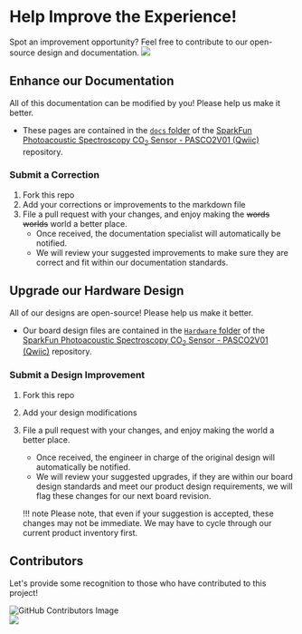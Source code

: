 # Help Improve the Experience!
Spot an improvement opportunity? Feel free to contribute to our open-source design and documentation. <a href="https://github.com/sparkfun/SparkFun_Qwiic_CO2_Sensor_XENSIV_PAS/pulls" alt="Pull Requests"><img src="https://img.shields.io/github/issues-pr/sparkfun/SparkFun_Qwiic_CO2_Sensor_XENSIV_PAS.svg" /></a>

## Enhance our Documentation
All of this documentation can be modified by you! Please help us make it better.

* These pages are contained in the [`docs` folder](https://github.com/sparkfun/SparkFun_Qwiic_CO2_Sensor_XENSIV_PAS/tree/main/docs) of the [SparkFun Photoacoustic Spectroscopy CO<sub>2</sub> Sensor - PASCO2V01 (Qwiic)](https://github.com/sparkfun/SparkFun_Qwiic_CO2_Sensor_XENSIV_PAS) repository.

### Submit a Correction
1. Fork this repo
2. Add your corrections or improvements to the markdown file
3. File a pull request with your changes, and enjoy making the ~~words~~ ~~worlds~~ world a better place.
	* Once received, the documentation specialist will automatically be notified.
	* We will review your suggested improvements to make sure they are correct and fit within our documentation standards.

## Upgrade our Hardware Design
All of our designs are open-source! Please help us make it better.

* Our board design files are contained in the [`Hardware` folder](https://github.com/sparkfun/SparkFun_Qwiic_CO2_Sensor_XENSIV_PAS/tree/main/Hardware) of the [SparkFun Photoacoustic Spectroscopy CO<sub>2</sub> Sensor - PASCO2V01 (Qwiic)](https://github.com/sparkfun/SparkFun_Qwiic_CO2_Sensor_XENSIV_PAS) repository.

### Submit a Design Improvement
1. Fork this repo
2. Add your design modifications
3. File a pull request with your changes, and enjoy making the world a better place.
	* Once received, the engineer in charge of the original design will automatically be notified.
	* We will review your suggested upgrades, if they are within our board design standards and meet our product design requirements, we will flag these changes for our next board revision.
	
	!!! note
		Please note, that even if your suggestion is accepted, these changes may not be immediate. We may have to cycle through our current product inventory first.

## Contributors
Let's provide some recognition to those who have contributed to this project!

![GitHub Contributors Image](https://contrib.rocks/image?repo=sparkfun/SparkFun_Qwiic_CO2_Sensor_XENSIV_PAS)
<br>
<a href="https://github.com/sparkfun/SparkFun_Qwiic_CO2_Sensor_XENSIV_PAS/pulls" alt="Pull Requests"><img src="https://img.shields.io/github/issues-pr/sparkfun/SparkFun_Qwiic_CO2_Sensor_XENSIV_PAS.svg" /></a>